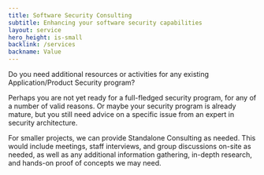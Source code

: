```yaml
---
title: Software Security Consulting
subtitle: Enhancing your software security capabilities
layout: service
hero_height: is-small
backlink: /services
backname: Value
---
```


Do you need additional resources or activities for any existing Application/Product Security program?

Perhaps you are not yet ready for a full-fledged security program, for any of a number of valid reasons. Or maybe your security program is already mature, but you still need advice on a specific issue from an expert in security architecture.

For smaller projects, we can provide Standalone Consulting as needed. This would include meetings, staff interviews, and group discussions on-site as needed, as well as any additional information gathering, in-depth research, and hands-on proof of concepts we may need.